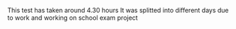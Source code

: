 This test has taken around 4.30 hours
It was splitted into different days due to work and working on school exam project
